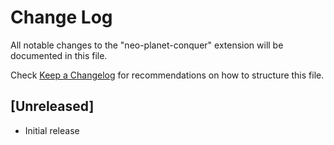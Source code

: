# Change Log

All notable changes to the "neo-planet-conquer" extension will be documented in this file.

Check [Keep a Changelog](http://keepachangelog.com/) for recommendations on how to structure this file.

## [Unreleased]

- Initial release